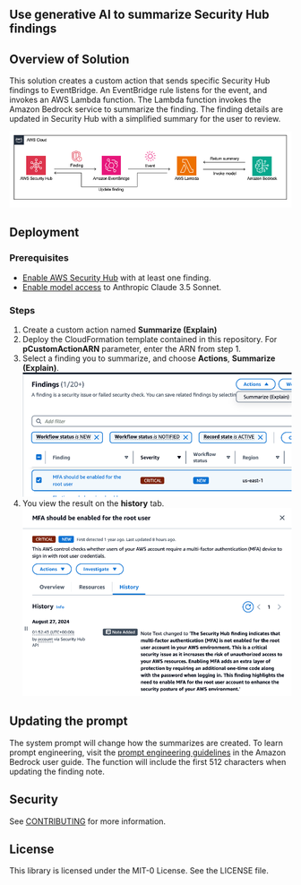 ## Use generative AI to summarize Security Hub findings

## Overview of Solution

This solution creates a custom action that sends specific Security Hub findings to EventBridge. An EventBridge rule listens for the event, and invokes an AWS Lambda function. The Lambda function invokes the Amazon Bedrock service to summarize the finding. The finding details are updated in Security Hub with a simplified summary for the user to review. 

![architecture diagram](img/architecture%20diagram.png)

## Deployment 

### Prerequisites

-	[Enable AWS Security Hub](https://docs.aws.amazon.com/securityhub/latest/userguide/securityhub-settingup.html) with at least one finding.
-	[Enable model access](https://docs.aws.amazon.com/bedrock/latest/userguide/model-access.html) to Anthropic Claude 3.5 Sonnet.

### Steps

1. Create a custom action named **Summarize (Explain)**
2. Deploy the CloudFormation template contained in this repository. For **pCustomActionARN** parameter, enter the ARN from step 1.
3. Select a finding you to summarize, and choose **Actions**, **Summarize (Explain)**.
   ![Summarize](img/summarize.png)
4. You view the result on the **history** tab.
   ![Results](img/results.png)

## Updating the prompt
The system prompt will change how the summarizes are created. To learn prompt engineering, visit the [prompt engineering guidelines](https://docs.aws.amazon.com/bedrock/latest/userguide/prompt-engineering-guidelines.html) in the Amazon Bedrock user guide. The function will include the first 512 characters when updating the finding note.

## Security

See [CONTRIBUTING](CONTRIBUTING.md#security-issue-notifications) for more information.

## License

This library is licensed under the MIT-0 License. See the LICENSE file.